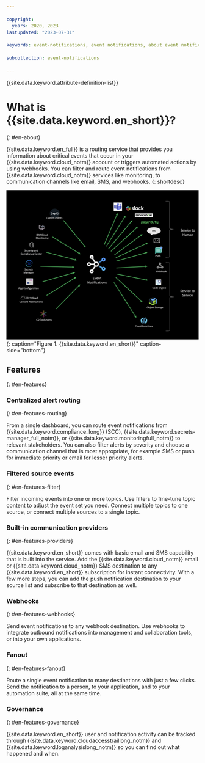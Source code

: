 ```yaml
---

copyright:
  years: 2020, 2023
lastupdated: "2023-07-31"

keywords: event-notifications, event notifications, about event notifications

subcollection: event-notifications

---
```


{{site.data.keyword.attribute-definition-list}}

# What is {{site.data.keyword.en_short}}?
{: #en-about}

{{site.data.keyword.en_full}} is a routing service that provides you information about critical events that occur in your {{site.data.keyword.cloud_notm}} account or triggers automated actions by using webhooks. You can filter and route event notifications from {{site.data.keyword.cloud_notm}} services like monitoring, to communication channels like email, SMS, and webhooks.
{: shortdesc}

![{{site.data.keyword.en_short}}](images/en-topleveldiagram.png "{{site.data.keyword.en_short}} top-level diagram"){: caption="Figure 1. {{site.data.keyword.en_short}}" caption-side="bottom"}

## Features
{: #en-features}

### Centralized alert routing
{: #en-features-routing}

From a single dashboard, you can route event notifications from {{site.data.keyword.compliance_long}} (SCC), {{site.data.keyword.secrets-manager_full_notm}}, or {{site.data.keyword.monitoringfull_notm}} to relevant stakeholders. You can also filter alerts by severity and choose a communication channel that is most appropriate, for example SMS or push for immediate priority or email for lesser priority alerts.

### Filtered source events
{: #en-features-filter}

Filter incoming events into one or more topics. Use filters to fine-tune topic content to adjust the event set you need. Connect multiple topics to one source, or connect multiple sources to a single topic.

### Built-in communication providers
{: #en-features-providers}

{{site.data.keyword.en_short}} comes with basic email and SMS capability that is built into the service. Add the {{site.data.keyword.cloud_notm}} email or {{site.data.keyword.cloud_notm}} SMS destination to any {{site.data.keyword.en_short}} subscription for instant connectivity. With a few more steps, you can add the push notification destination to your source list and subscribe to that destination as well.

### Webhooks
{: #en-features-webhooks}

Send event notifications to any webhook destination. Use webhooks to integrate outbound notifications into management and collaboration tools, or into your own applications.

### Fanout
{: #en-features-fanout}

Route a single event notification to many destinations with just a few clicks. Send the notification to a person, to your application, and to your automation suite, all at the same time.

### Governance
{: #en-features-governance}

{{site.data.keyword.en_short}} user and notification activity can be tracked through {{site.data.keyword.cloudaccesstraillong_notm}} and {{site.data.keyword.loganalysislong_notm}} so you can find out what happened and when.
